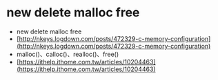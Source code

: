 # new delete malloc free

* new delete malloc free
* [http://nkeys.logdown.com/posts/472329-c-memory-configuration](http://nkeys.logdown.com/posts/472329-c-memory-configuration)
* malloc()、calloc()、realloc()、free()
* [https://ithelp.ithome.com.tw/articles/10204463](https://ithelp.ithome.com.tw/articles/10204463)
